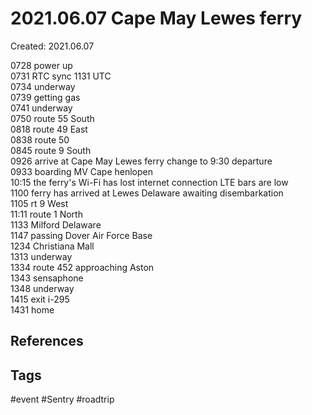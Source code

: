# 2021.06.07 Cape May Lewes ferry
Created: 2021.06.07

0728 power up  
0731 RTC sync 1131 UTC  
0734 underway  
0739 getting gas  
0741 underway  
0750 route 55 South  
0818 route 49 East  
0838 route 50  
0845 route 9 South  
0926 arrive at Cape May Lewes ferry change to 9:30 departure  
0933 boarding MV Cape henlopen  
10:15 the ferry's Wi-Fi has lost internet connection LTE bars are low  
1100 ferry has arrived at Lewes Delaware awaiting disembarkation  
1105 rt 9 West  
11:11 route 1 North  
1133 Milford Delaware  
1147 passing Dover Air Force Base  
1234 Christiana Mall  
1313 underway  
1334 route 452 approaching Aston  
1343 sensaphone  
1348 underway  
1415 exit i-295  
1431 home

## References

## Tags
#event #Sentry #roadtrip